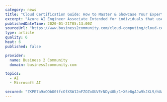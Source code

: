 ```yaml
---
category: news
title: "Cloud Certification Guide: How to Master & Showcase Your Expertise in AWS, Azure, & Google Cloud"
excerpt: "Azure AI Engineer Associate Intended for individuals that use Machine Learning, Knowledge Mining, and Cognitive Services to architect and implement Microsoft AI solutions – this involves natural language processing, computer vision, speech, agents and bots. Azure Administrator Associate Individuals must demonstrate their ability to implement ..."
publishedDateTime: 2020-01-21T05:13:00Z
sourceUrl: "https://www.business2community.com/cloud-computing/cloud-certification-guide-how-to-master-showcase-your-expertise-in-aws-azure-google-cloud-02276717"
type: article
quality: 6
heat: 6
published: false

provider:
  name: Business 2 Community
  domain: business2community.com

topics:
  - AI
  - Microsoft AI

secured: "ZKPE7a9xOObO0tfcOfXSW12nFZOZoOUVErNDy40b/1+XSe8gAJw9kJXL9/hUaGbJxYHLW1/GpkAfsiaE6g+FaWJeM2gxxUAAKHYerrF+uHE517P+treRIH3/aWzE7q3WFtUu477j8+gnxmG/7MbRVoHO4v62HHTYdR4qTVJWY7UJbiKAjdKX2qMn+rKOYxxiVskRvb5WJCISZVz0iqUS5PeACFMohK6BgCCgHVAEl7Sj69I5G6buHo3qvuP3MQnx8AvVlGo7vC21C2erxx2QGDLMxJUwfqNhIaSaoU/66Uw=;a+esewUIqgBj+7RoCEaqmA=="
---
```


